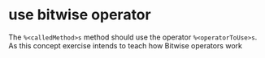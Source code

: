 # use bitwise operator

The `%<calledMethod>s` method should use the operator `%<operatorToUse>s`.
As this concept exercise intends to teach how Bitwise operators work
